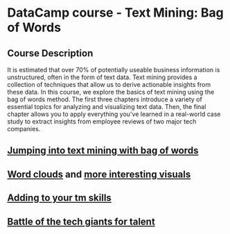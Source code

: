 # DataCamp course -  Text Mining: Bag of Words

## Course Description
It is estimated that over 70% of potentially useable business information is unstructured, often in the form of text data. Text mining provides a collection of techniques that allow us to derive actionable insights from these data. In this course, we explore the basics of text mining using the bag of words method. The first three chapters introduce a variety of essential topics for analyzing and visualizing text data. Then, the final chapter allows you to apply everything you've learned in a real-world case study to extract insights from employee reviews of two major tech companies.

## [Jumping into text mining with bag of words](bag_of_words.md)  

## [Word clouds](word_clouds.md) and [more interesting visuals](word_visuals.md)  

## [Adding to your tm skills](more_tm_skills.md)

## [Battle of the tech giants for talent](battle_of_tech_giants.md)


